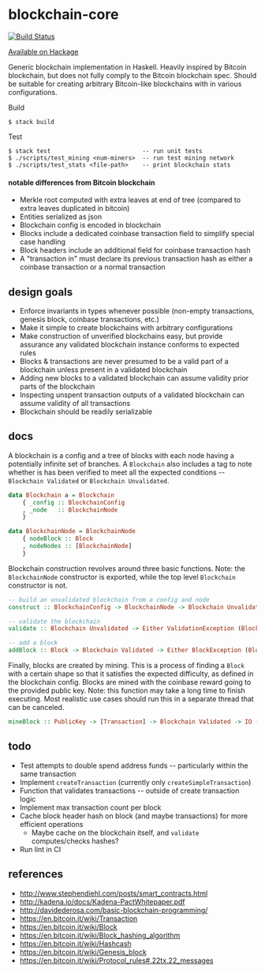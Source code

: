 # blockchain-core

[![Build Status](https://travis-ci.org/TGOlson/blockchain.svg?branch=master)](https://travis-ci.org/TGOlson/blockchain)

[Available on Hackage](https://hackage.haskell.org/package/blockchain)

Generic blockchain implementation in Haskell. Heavily inspired by Bitcoin blockchain, but does not fully comply to the Bitcoin blockchain spec. Should be suitable for creating arbitrary Bitcoin-like blockchains with in various configurations.

Build

```
$ stack build
```

Test

```
$ stack test                          -- run unit tests
$ ./scripts/test_mining <num-miners>  -- run test mining network
$ ./scripts/test_stats <file-path>    -- print blockchain stats
```

#### notable differences from Bitcoin blockchain

* Merkle root computed with extra leaves at end of tree (compared to extra leaves duplicated in bitcoin)
* Entities serialized as json
* Blockchain config is encoded in blockchain
* Blocks include a dedicated coinbase transaction field to simplify special case handling
* Block headers include an additional field for coinbase transaction hash
* A "transaction in" must declare its previous transaction hash as either a coinbase transaction or a normal transaction

## design goals

* Enforce invariants in types whenever possible (non-empty transactions, genesis block, coinbase transactions, etc.)
* Make it simple to create blockchains with arbitrary configurations
* Make construction of unverified blockchains easy, but provide assurance any validated blockchain instance conforms to expected rules
* Blocks & transactions are never presumed to be a valid part of a blockchain unless present in a validated blockchain
* Adding new blocks to a validated blockchain can assume validity prior parts of the blockchain
* Inspecting unspent transaction outputs of a validated blockchain can assume validity of all transactions
* Blockchain should be readily serializable

## docs

A blockchain is a config and a tree of blocks with each node having a potentially infinite set of branches. A `Blockchain` also includes a tag to note whether is has been verified to meet all the expected conditions -- `Blockchain Validated` or `Blockchain Unvalidated`.

```hs
data Blockchain a = Blockchain
    { _config :: BlockchainConfig
    , _node   :: BlockchainNode
    }

data BlockchainNode = BlockchainNode
    { nodeBlock :: Block
    , nodeNodes :: [BlockchainNode]
    }
```

Blockchain construction revolves around three basic functions. Note: the `BlockchainNode` constructor is exported, while the top level `Blockchain` constructor is not.

```hs
-- build an unvalidated blockchain from a config and node
construct :: BlockchainConfig -> BlockchainNode -> Blockchain Unvalidated

-- validate the blockchain
validate :: Blockchain Unvalidated -> Either ValidationException (Blockchain Validated)

-- add a block
addBlock :: Block -> Blockchain Validated -> Either BlockException (Blockchain Validated)
```

Finally, blocks are created by mining. This is a process of finding a `Block` with a certain shape so that it satisfies the expected difficulty, as defined in the blockchain config. Blocks are mined with the coinbase reward going to the provided public key. Note: this function may take a long time to finish executing. Most realistic use cases should run this in a separate thread that can be canceled.

```hs
mineBlock :: PublicKey -> [Transaction] -> Blockchain Validated -> IO (Either MineBlockException Block)
```

## todo

* Test attempts to double spend address funds -- particularly within the same transaction
* Implement `createTransaction` (currently only `createSimpleTransaction`)
* Function that validates transactions -- outside of create transaction logic
* Implement max transaction count per block
* Cache block header hash on block (and maybe transactions) for more efficient operations
  * Maybe cache on the blockchain itself, and `validate` computes/checks hashes?
* Run lint in CI

## references

* http://www.stephendiehl.com/posts/smart_contracts.html
* http://kadena.io/docs/Kadena-PactWhitepaper.pdf
* http://davidederosa.com/basic-blockchain-programming/
* https://en.bitcoin.it/wiki/Transaction
* https://en.bitcoin.it/wiki/Block
* https://en.bitcoin.it/wiki/Block_hashing_algorithm
* https://en.bitcoin.it/wiki/Hashcash
* https://en.bitcoin.it/wiki/Genesis_block
* https://en.bitcoin.it/wiki/Protocol_rules#.22tx.22_messages
